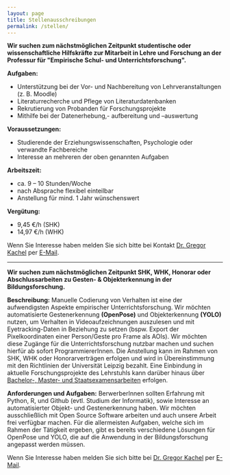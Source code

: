 ```yaml
---
layout: page
title: Stellenausschreibungen
permalink: /stellen/
---
```

**Wir suchen zum nächstmöglichen Zeitpunkt studentische oder wissenschaftliche Hilfskräfte zur Mitarbeit in Lehre und Forschung an der Professur für "Empirische Schul- und Unterrichtsforschung".**

**Aufgaben:**
*	Unterstützung bei der Vor- und Nachbereitung von Lehrveranstaltungen (z. B. Moodle)
*	Literaturrecherche und Pflege von Literaturdatenbanken
*	Rekrutierung von Probanden für Forschungsprojekte
*	Mithilfe bei der Datenerhebung,- aufbereitung und –auswertung

**Voraussetzungen:**	  
*	Studierende der Erziehungswissenschaften, Psychologie oder verwandte Fachbereiche
*	Interesse an mehreren der oben genannten Aufgaben
 
**Arbeitszeit:**	  
*	ca. 9 – 10 Stunden/Woche
* nach Absprache flexibel einteilbar
*	Anstellung für mind. 1 Jahr wünschenswert

**Vergütung:**	  
* 9,45 €/h (SHK) 
* 14,97 €/h (WHK)
 
Wenn Sie Interesse haben melden Sie sich bitte bei Kontakt <a href="https://empschul-leipzig.github.io/team#Kachel">Dr. Gregor Kachel</a> per <a href="mailto:gregor.kachel@uni-leipzig.de">E-Mail</a>.

***

**Wir suchen zum nächstmöglichen Zeitpunkt SHK, WHK, Honorar oder Abschlussarbeiten zu Gesten- & Objekterkennung in der Bildungsforschung.**

**Beschreibung:** 
Manuelle Codierung von Verhalten ist eine der aufwendigsten Aspekte empirischer Unterrichtsforschung. Wir möchten automatisierte Gestenerkennung **(OpenPose)** und Objekterkennung **(YOLO)** nutzen, um Verhalten in Videoaufzeichnungen auszulesen und mit Eyetracking-Daten in Beziehung zu setzen (bspw. Export der Pixelkoordinaten einer Person/Geste pro Frame als AOIs). Wir möchten diese Zugänge für die Unterrichtsforschung nutzbar machen und suchen hierfür ab sofort ProgrammiererInnen. Die Anstellung kann im Rahmen von SHK, WHK oder Honorarverträgen erfolgen und wird in Übereinstimmung mit den Richtlinien der Universität Leipzig bezahlt. Eine Einbindung in aktuelle Forschungsprojekte des Lehrstuhls kann darüber hinaus über <a href="https://empschul-leipzig.github.io/arbeiten/">Bachelor-, Master- und Staatsexamensarbeiten</a> erfolgen. 

**Anforderungen und Aufgaben:** 
BerwerberInnen sollten Erfahrung mit Python, R, und Github (evtl. Studium der Informatik), sowie Interesse an automatisierter Objekt- und Gestenerkennung haben. Wir möchten ausschließlich mit Open Source Software arbeiten und auch unsere Arbeit frei verfügbar machen. Für die allermeisten Aufgaben, welche sich im Rahmen der Tätigkeit ergeben, gibt es bereits verschiedene Lösungen für OpenPose und YOLO, die auf die Anwendung in der Bildungsforschung angepasst werden müssen.

Wenn Sie Interesse haben melden Sie sich bitte bei <a href="https://empschul-leipzig.github.io/team#Kachel">Dr. Gregor Kachel</a> per <a href="mailto:gregor.kachel@uni-leipzig.de">E-Mail</a>.

